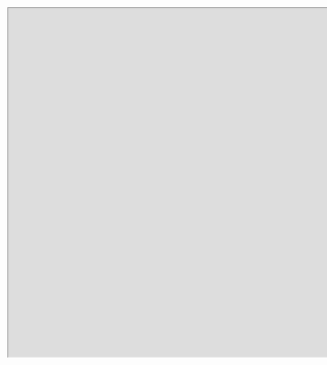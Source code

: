 <iframe  width=1800 height=800 src="https://docs.google.com/spreadsheets/d/e/2PACX-1vQsnc7v-CBT03eyE1Wxek-oyIvG0ENHoBe6-MtT_6X6ndYRNz1i0MYmQ4G4b26Z2PRfvFATymU23-Bb/pubhtml?widget=true&amp;headers=false"></iframe>
